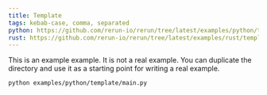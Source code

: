 ```yaml
---
title: Template
tags: kebab-case, comma, separated
python: https://github.com/rerun-io/rerun/tree/latest/examples/python/template/main.py
rust: https://github.com/rerun-io/rerun/tree/latest/examples/rust/template/src/main.rs
---
```


<!-- Place a screenshot here -->

This is an example example. It is not a real example. You can duplicate the directory and use it as a starting point for writing a real example.

```bash
python examples/python/template/main.py
```
